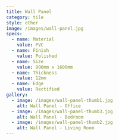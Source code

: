 ```yaml
---
title: Wall Panel
category: tile
style: other
image: /images/wall-panel.jpg
specs:
  - name: Material
    value: PVC
  - name: Finish
    value: Polished
  - name: Size
    value: 800mm x 1600mm
  - name: Thickness
    value: 12mm
  - name: Edge
    value: Rectified
gallery:
  - image: /images/wall-panel-thumb1.jpg
    alt: Wall Panel - Office
  - image: /images/wall-panel-thumb3.jpg
    alt: Wall Panel - Bedroom
  - image: /images/wall-panel-thumb2.jpg
    alt: Wall Panel - Living Room
---
```

